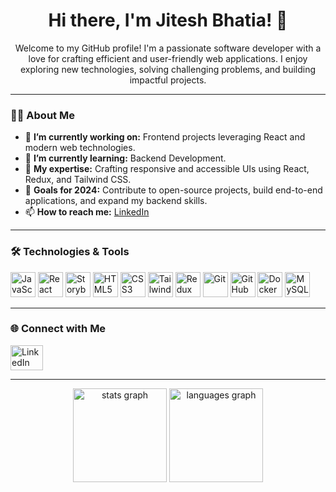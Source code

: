 <div align="center">
  <h1>Hi there, I'm Jitesh Bhatia! 👋</h1>
  <p>
    Welcome to my GitHub profile! I'm a passionate software developer with a love for crafting efficient and user-friendly web applications. 
    I enjoy exploring new technologies, solving challenging problems, and building impactful projects.
  </p>
</div>

---

### 🧑‍💻 About Me

- 🔭 **I’m currently working on:** Frontend projects leveraging React and modern web technologies.
- 🌱 **I’m currently learning:** Backend Development.
- 💼 **My expertise:** Crafting responsive and accessible UIs using React, Redux, and Tailwind CSS.
- 🎯 **Goals for 2024:** Contribute to open-source projects, build end-to-end applications, and expand my backend skills.
- 📫 **How to reach me:** [LinkedIn](https://www.linkedin.com/in/tech-vid-b27203190/)

---

### 🛠️ Technologies & Tools

<div align="left">
  <img src="https://cdn.jsdelivr.net/gh/devicons/devicon/icons/javascript/javascript-original.svg" height="40" alt="JavaScript" />
  <img src="https://cdn.jsdelivr.net/gh/devicons/devicon/icons/react/react-original.svg" height="40" alt="React" />
  <img src="https://cdn.jsdelivr.net/gh/devicons/devicon/icons/storybook/storybook-original.svg" height="40" alt="Storybook" />
  <img src="https://cdn.jsdelivr.net/gh/devicons/devicon/icons/html5/html5-original.svg" height="40" alt="HTML5" />
  <img src="https://cdn.jsdelivr.net/gh/devicons/devicon/icons/css3/css3-original.svg" height="40" alt="CSS3" />
  <img src="https://cdn.jsdelivr.net/gh/devicons/devicon/icons/tailwindcss/tailwindcss-original-wordmark.svg" height="40" alt="Tailwind CSS" />
  <img src="https://cdn.jsdelivr.net/gh/devicons/devicon/icons/redux/redux-original.svg" height="40" alt="Redux" />
  <img src="https://cdn.jsdelivr.net/gh/devicons/devicon/icons/git/git-original.svg" height="40" alt="Git" />
  <img src="https://cdn.jsdelivr.net/gh/devicons/devicon/icons/github/github-original.svg" height="40" alt="GitHub" />
  <img src="https://cdn.jsdelivr.net/gh/devicons/devicon/icons/docker/docker-original.svg" height="40" alt="Docker" />
  <img src="https://cdn.jsdelivr.net/gh/devicons/devicon/icons/mysql/mysql-original.svg" height="40" alt="MySQL" />
</div>

---

### 🌐 Connect with Me

<div align="left">
  <a href="https://www.linkedin.com/in/tech-vid-b27203190/" target="_blank">
    <img src="https://raw.githubusercontent.com/maurodesouza/profile-readme-generator/master/src/assets/icons/social/linkedin/default.svg" width="52" height="40" alt="LinkedIn logo" />
  </a>
</div>

---

<div align="center">
  <img src="https://github-readme-stats.vercel.app/api?username=James9b&hide_title=false&hide_rank=false&show_icons=true&include_all_commits=true&count_private=true&disable_animations=false&theme=dracula&locale=en&hide_border=false&order=1" height="150" alt="stats graph" />
  <img src="https://github-readme-stats.vercel.app/api/top-langs?username=James9b&locale=en&hide_title=false&layout=compact&card_width=320&langs_count=5&theme=dracula&hide_border=false&order=2" height="150" alt="languages graph" />
</div>
